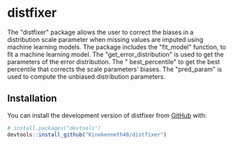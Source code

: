 
<!-- README.md is generated from README.Rmd. Please edit that file -->

# distfixer

<!-- badges: start -->
<!-- badges: end -->

The "distfixer" package allows the user to correct the biases
in a distribution scale parameter when missing values are imputed using
machine learning models. The package includes the "fit_model" function, 
to fit a machine learning model. The "get_error_distribution" is used to get the 
parameters of the error distribution. The " best_percentile" to get the best
percentile that corrects the scale parameters' biases.
The "pred_param" is used to compute the unbiased distribution parameters.

## Installation

You can install the development version of distfixer from
[GitHub](https://github.com/) with:

``` r
# install.packages("devtools")
devtools::install_github("Kinekenneth48/distfixer")
```

